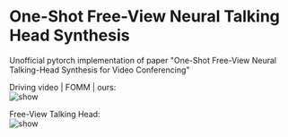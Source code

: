# One-Shot Free-View Neural Talking Head Synthesis
Unofficial pytorch implementation of paper "One-Shot Free-View Neural Talking-Head Synthesis for Video Conferencing"

Driving video | FOMM | ours:    
![show](https://github.com/zhanglonghao1992/ReadmeImages/blob/master/images/081.gif) 

Free-View Talking Head:  
![show](https://github.com/zhanglonghao1992/ReadmeImages/blob/master/images/concat.gif) 
